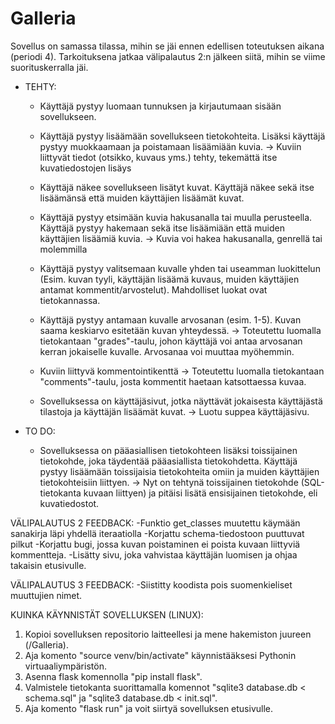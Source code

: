 # Galleria

Sovellus on samassa tilassa, mihin se jäi ennen edellisen toteutuksen aikana (periodi 4). Tarkoituksena jatkaa välipalautus 2:n jälkeen siitä, mihin se viime suorituskerralla jäi.

* TEHTY: 
    * Käyttäjä pystyy luomaan tunnuksen ja kirjautumaan sisään sovellukseen.

    * Käyttäjä pystyy lisäämään sovellukseen tietokohteita. Lisäksi käyttäjä pystyy muokkaamaan ja poistamaan lisäämiään kuvia.
        -> Kuviin liittyvät tiedot (otsikko, kuvaus yms.) tehty, tekemättä itse kuvatiedostojen lisäys

    * Käyttäjä näkee sovellukseen lisätyt kuvat. Käyttäjä näkee sekä itse lisäämänsä että muiden käyttäjien lisäämät kuvat.

    * Käyttäjä pystyy etsimään kuvia hakusanalla tai muulla perusteella. Käyttäjä pystyy hakemaan sekä itse lisäämiään että muiden käyttäjien lisäämiä kuvia.
        -> Kuvia voi hakea hakusanalla, genrellä tai molemmilla

    * Käyttäjä pystyy valitsemaan kuvalle yhden tai useamman luokittelun (Esim. kuvan tyyli, käyttäjän lisäämä kuvaus, muiden käyttäjien antamat kommentit/arvostelut). Mahdolliset luokat ovat tietokannassa.

    * Käyttäjä pystyy antamaan kuvalle arvosanan (esim. 1-5). Kuvan saama keskiarvo esitetään kuvan yhteydessä.
        -> Toteutettu luomalla tietokantaan "grades"-taulu, johon käyttäjä voi antaa arvosanan kerran jokaiselle kuvalle. Arvosanaa voi muuttaa myöhemmin.

    * Kuviin liittyvä kommentointikenttä
        -> Toteutettu luomalla tietokantaan "comments"-taulu, josta kommentit haetaan katsottaessa kuvaa.

    * Sovelluksessa on käyttäjäsivut, jotka näyttävät jokaisesta käyttäjästä tilastoja ja käyttäjän lisäämät kuvat.
        -> Luotu suppea käyttäjäsivu.
        
* TO DO: 

    * Sovelluksessa on pääasiallisen tietokohteen lisäksi toissijainen tietokohde, joka täydentää pääasiallista tietokohdetta. Käyttäjä pystyy lisäämään toissijaisia tietokohteita omiin ja muiden käyttäjien tietokohteisiin liittyen.
        -> Nyt on tehtynä toissijainen tietokohde (SQL-tietokanta kuvaan liittyen) ja pitäisi lisätä ensisijainen tietokohde, eli kuvatiedostot.

VÄLIPALAUTUS 2 FEEDBACK:
 -Funktio get_classes muutettu käymään sanakirja läpi yhdellä iteraatiolla
 -Korjattu schema-tiedostoon puuttuvat pilkut
 -Korjattu bugi, jossa kuvan poistaminen ei poista kuvaan liittyviä kommentteja.
 -Lisätty sivu, joka vahvistaa käyttäjän luomisen ja ohjaa takaisin etusivulle.

 VÄLIPALAUTUS 3 FEEDBACK:
 -Siistitty koodista pois suomenkieliset muuttujien nimet.

KUINKA KÄYNNISTÄT SOVELLUKSEN (LINUX):
1. Kopioi sovelluksen repositorio laitteellesi ja mene hakemiston juureen (/Galleria).
2. Aja komento "source venv/bin/activate" käynnistääksesi Pythonin virtuaaliympäristön.
3. Asenna flask komennolla "pip install flask".
4. Valmistele tietokanta suorittamalla komennot "sqlite3 database.db < schema.sql" ja "sqlite3 database.db < init.sql".
5. Aja komento "flask run" ja voit siirtyä sovelluksen etusivulle.
